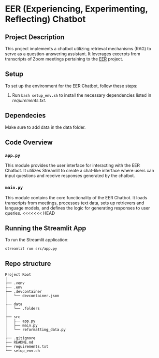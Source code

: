# EER (Experiencing, Experimenting, Reflecting) Chatbot
## Project Description
This project implements a chatbot utilizing retrieval mechanisms (RAG) to serve as a question-answering assistant. It leverages excerpts from transcripts of Zoom meetings pertaining to the [EER](https://www.eer.info/) project.


## Setup

To set up the environment for the EER Chatbot, follow these steps:

1. Run `bash setup_env.sh` to install the necessary dependencies listed in _requirements.txt_.

## Dependecies
Make sure to add data in the data folder.

## Code Overview

### `app.py`

This module provides the user interface for interacting with the EER Chatbot. It utilizes Streamlit to create a chat-like interface where users can input questions and receive responses generated by the chatbot.

### `main.py`

This module contains the core functionality of the EER Chatbot. It loads transcripts from meetings, processes text data, sets up retrievers and language models, and defines the logic for generating responses to user queries.
<<<<<<< HEAD

## Running the Streamlit App

To run the Streamlit application:
   ```
   streamlit run src/app.py
   ```

## Repo structure

```plaintext
Project Root
│
├── .venv
├── .env
├── .devcontainer
│   └── devcontainer.json
│
├── data
│   └── .folders
│
├── src
│   ├── app.py
│   ├── main.py
│   └── reformatting_data.py
│
├── .gitignore
├── README.md
├── requirements.txt
└── setup_env.sh
```

